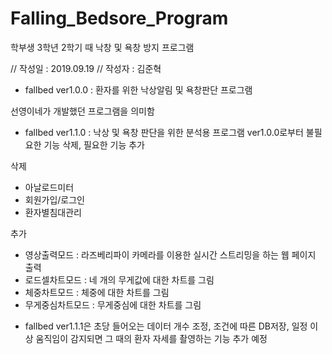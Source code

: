 # Falling_Bedsore_Program
학부생 3학년 2학기 때 낙창 및 욕창 방지 프로그램

// 작성일 : 2019.09.19
// 작성자 : 김준혁

 * fallbed ver1.0.0 : 환자를 위한 낙상알림 및 욕창판단 프로그램
 
 선영이네가 개발했던 프로그램을 의미함
 

 * fallbed ver1.1.0 : 낙상 및 욕창 판단을 위한 분석용 프로그램
 ver1.0.0로부터 불필요한 기능 삭제, 필요한 기능 추가

 삭제 
 - 아날로드미터 
 - 회원가입/로그인
 - 환자별침대관리
 
 추가
 - 영상출력모드 : 라즈베리파이 카메라를 이용한 실시간 스트리밍을 하는 웹 페이지 출력
 - 로드셀차트모드 : 네 개의 무게값에 대한 차트를 그림
 - 체중차트모드 : 체중에 대한 차트를 그림
 - 무게중심차트모드 : 무게중심에 대한 차트를 그림


 * fallbed ver1.1.1은 초당 들어오는 데이터 개수 조정, 조건에 따른 DB저장, 일정 이상 움직임이 감지되면 그 때의 환자 자세를 촬영하는 기능 추가 예정
 
